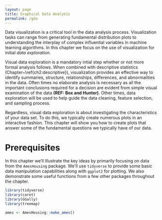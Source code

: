 ```yaml
---
layout: page
title: Graphical Data Analysis
permalink: /gda
---
```


Data visualization is a critical tool in the data analysis process.  Visualization tasks can range from generating fundamental distribution plots to understanding the interplay of complex influential variables in machine learning algorithms.  In this chapter we focus on the use of visualization for initial *data exploration*. 

Visual data exploration is a mandatory intial step whether or not more formal analysis follows.  When combined with descriptive statistics (Chapter~\ref{ch2:descriptive}), visualization provides an effective way to identify summaries, structure, relationships, differences, and abnormalities in the data.  Often times no elaborate analysis is necessary as all the important conclusions required for a decision are evident from simple visual examination of the data **(REF: Box and Hunter)**.  Other times, data exploration will be used to help guide the data cleaning, feature selection, and sampling process.  

Regardless, visual data exploration is about investigating the characteristics of your data set.  To do this, we typically create numerous plots in an interactive fashion.  This chapter will show you how to create plots that answer some of the fundamental questions we typically have of our data.  


# Prerequisites

In this chapter we’ll illustrate the key ideas by primarily focusing on data from the `AmesHousing` package.  We'll use `tidyverse` to provide some basic data manipulation capabilities along with `ggplot2` for plotting.  We also demonstrate some useful functions from a few other packages throughout the chapter.


```r
library(tidyverse)
library(caret)
library(GGally)
library(treemap)
```


```r
ames <- AmesHousing::make_ames()
```
